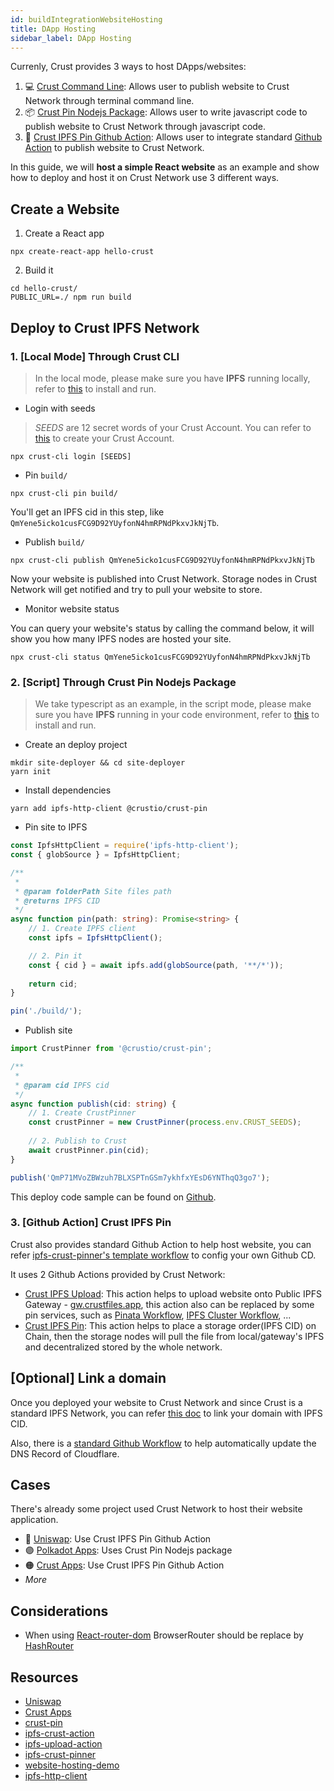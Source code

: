 ```yaml
---
id: buildIntegrationWebsiteHosting
title: DApp Hosting
sidebar_label: DApp Hosting
---
```


Currenly, Crust provides 3 ways to host DApps/websites:

1. 💻 [Crust Command Line](https://github.com/crustio/crust-cli): Allows user to publish website to Crust Network through terminal command line.
2. 📦 [Crust Pin Nodejs Package](https://github.com/crustio/crust.js/tree/main/packages/crust-pin): Allows user to write javascript code to publish website to Crust Network through javascript code.
3. 🔗 [Crust IPFS Pin Github Action](https://github.com/crustio/ipfs-crust-action): Allows user to integrate standard [Github Action](https://github.com/features/actions) to publish website to Crust Network.

In this guide, we will **host a simple React website** as an example and show how to deploy and host it on Crust Network use 3 different ways.

## Create a Website

1. Create a React app

```shell
npx create-react-app hello-crust
```

2. Build it

```shell
cd hello-crust/
PUBLIC_URL=./ npm run build
```

## Deploy to Crust IPFS Network

### 1. [Local Mode] Through Crust CLI

> In the local mode, please make sure you have **IPFS** running locally, refer to [this](https://ipfs.io/#install) to install and run.

- Login with seeds

> *SEEDS* are 12 secret words of your Crust Account. You can refer to [this](crust-account.md) to create your Crust Account.

```shell
npx crust-cli login [SEEDS]
```

- Pin `build/`

```shell
npx crust-cli pin build/
```

You'll get an IPFS cid in this step, like `QmYene5icko1cusFCG9D92YUyfonN4hmRPNdPkxvJkNjTb`.

- Publish `build/`

```shell
npx crust-cli publish QmYene5icko1cusFCG9D92YUyfonN4hmRPNdPkxvJkNjTb
```

Now your website is published into Crust Network. Storage nodes in Crust Network will get notified and try to pull your website to store.

- Monitor website status

You can query your website's status by calling the command below, it will show you how many IPFS nodes are hosted your site.

```shell
npx crust-cli status QmYene5icko1cusFCG9D92YUyfonN4hmRPNdPkxvJkNjTb
```

### 2. [Script] Through Crust Pin Nodejs Package

> We take typescript as an example, in the script mode, please make sure you have **IPFS** running in your code environment, refer to [this](https://ipfs.io/#install) to install and run.

- Create an deploy project

```shell
mkdir site-deployer && cd site-deployer
yarn init
```

- Install dependencies

```shell
yarn add ipfs-http-client @crustio/crust-pin
```

- Pin site to IPFS

```typescript
const IpfsHttpClient = require('ipfs-http-client');
const { globSource } = IpfsHttpClient;

/**
 * 
 * @param folderPath Site files path
 * @returns IPFS CID
 */
async function pin(path: string): Promise<string> {
    // 1. Create IPFS client
    const ipfs = IpfsHttpClient();

    // 2. Pin it
    const { cid } = await ipfs.add(globSource(path, '**/*'));
    
    return cid;
}

pin('./build/');
```
  
- Publish site

```typescript
import CrustPinner from '@crustio/crust-pin';

/**
 * 
 * @param cid IPFS cid
 */
async function publish(cid: string) {
    // 1. Create CrustPinner
    const crustPinner = new CrustPinner(process.env.CRUST_SEEDS);
    
    // 2. Publish to Crust
    await crustPinner.pin(cid);
}

publish('QmP71MVoZBWzuh7BLXSPTnGSm7ykhfxYEsD6YNThqQ3go7');
```

This deploy code sample can be found on [Github](https://github.com/crustio/crust-demo/tree/main/website-hosting-demo).

### 3. [Github Action] Crust IPFS Pin

Crust also provides standard Github Action to help host website, you can refer [ipfs-crust-pinner's template workflow](https://github.com/crustio/ipfs-crust-pinner/blob/main/.github/workflows/template.yml) to config your own Github CD.

It uses 2 Github Actions provided by Crust Network:

- [Crust IPFS Upload](https://github.com/marketplace/actions/crust-ipfs-upload): This action helps to upload website onto Public IPFS Gateway - [gw.crustfiles.app](https://gw.crustfiles.app/ipfs/bafybeifx7yeb55armcsxwwitkymga5xf53dxiarykms3ygqic223w5sk3m#x-ipfs-companion-no-redirect), this action also can be replaced by some pin services, such as [Pinata Workflow](https://github.com/marketplace/actions/ipfs-pinata-deploy-github-action), [IPFS Cluster Workflow](https://github.com/marketplace/actions/add-to-ipfs), ...
- [Crust IPFS Pin](https://github.com/marketplace/actions/crust-ipfs-pin): This action helps to place a storage order(IPFS CID) on Chain, then the storage nodes will pull the file from local/gateway's IPFS and decentralized stored by the whole network.

## [Optional] Link a domain

Once you deployed your website to Crust Network and since Crust is a standard IPFS Network, you can refer [this doc](https://docs.ipfs.io/how-to/websites-on-ipfs/link-a-domain/#domain-name-service-dns) to link your domain with IPFS CID.

Also, there is a [standard Github Workflow](https://github.com/crustio/ipfs-crust-pinner/blob/main/.github/workflows/DNSLink-template.yml) to help automatically update the DNS Record of Cloudflare.

## Cases

There's already some project used Crust Network to host their website application.

- 🦄 [Uniswap](https://github.com/Uniswap/uniswap-interface/blob/main/.github/workflows/release.yaml#L57): Use Crust IPFS Pin Github Action
- 🟣 [Polkadot Apps](https://github.com/polkadot-js/apps/blob/master/scripts/ipfsUpload.cjs#L64-L65): Uses Crust Pin Nodejs package
- 🟠 [Crust Apps](https://github.com/crustio/crust-apps/actions/workflows/release.yml): Use Crust IPFS Pin Github Action
- *More*

## Considerations

- When using [React-router-dom](https://github.com/remix-run/react-router/blob/main/docs/getting-started/tutorial.md) BrowserRouter should be replace by [HashRouter](https://v5.reactrouter.com/web/api/HashRouter)

## Resources

- [Uniswap](https://github.com/Uniswap/uniswap-interface)
- [Crust Apps](https://github.com/crustio/crust-apps/)
- [crust-pin](https://github.com/crustio/crust.js/tree/main/packages/crust-pin)
- [ipfs-crust-action](https://github.com/crustio/ipfs-crust-action)
- [ipfs-upload-action](https://github.com/crustio/ipfs-upload-action)
- [ipfs-crust-pinner](https://github.com/crustio/ipfs-crust-pinner)
- [website-hosting-demo](https://github.com/crustio/crust-demo/tree/main/website-hosting-demo)
- [ipfs-http-client](https://github.com/ipfs/js-ipfs/tree/master/packages/ipfs-http-client)

